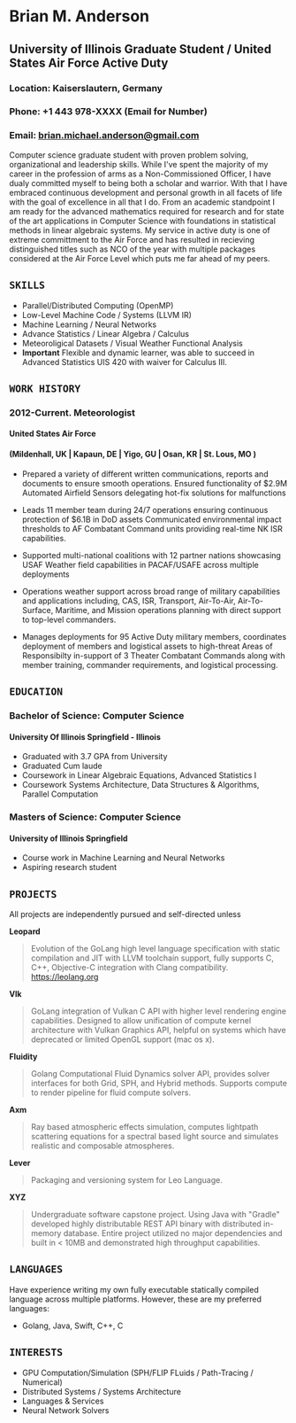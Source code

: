 # Brian M. Anderson
## University of Illinois Graduate Student / United States Air Force Active Duty

### Location: Kaiserslautern, Germany
### Phone: +1 443 978-XXXX (Email for Number)
### Email: brian.michael.anderson@gmail.com

Computer science graduate student with proven problem solving, organizational and leadership skills. While I've spent the majority of my career in the profession of arms as a Non-Commissioned Officer, I have dualy committed myself to being both a scholar and warrior. With that I have embraced continuous development and personal growth in all facets of life with the goal of excellence in all that I do. From an academic standpoint I am ready for the advanced mathematics required for research and for state of the art applications in Computer Science with foundations in statistical methods in linear algebraic systems. My service in active duty is one of extreme committment to the Air Force and has resulted in recieving distinguished titles such as NCO of the year with multiple packages considered at the Air Force Level which puts me far ahead of my peers. 

## `SKILLS`
 - Parallel/Distributed Computing (OpenMP)
 - Low-Level Machine Code / Systems (LLVM IR)
 - Machine Learning / Neural Networks
 - Advance Statistics / Linear Algebra / Calculus
 - Meteoroligical Datasets / Visual Weather Functional Analysis
 - **Important** Flexible and dynamic learner, was able to succeed in Advanced Statistics UIS 420 with waiver for Calculus III.

## ``WORK HISTORY``

### 2012-Current. Meteorologist
#### United States Air Force
#### (Mildenhall, UK | Kapaun, DE | Yigo, GU | Osan, KR | St. Lous, MO )

- Prepared a variety of different written communications, reports and documents to ensure smooth operations.
Ensured functionality of $2.9M Automated Airfield Sensors delegating hot-fix solutions for malfunctions

- Leads 11 member team during 24/7 operations ensuring continuous protection of $6.1B in DoD assets
Communicated environmental impact thresholds to AF Combatant Command units providing real-time NK ISR capabilities.

- Supported multi-national coalitions with 12 partner nations showcasing USAF Weather field capabilities in PACAF/USAFE across multiple deployments

- Operations weather support across broad range of military capabilities and applications including, CAS, ISR, Transport, Air-To-Air, Air-To-Surface, Maritime, and Mission operations planning with direct support to top-level commanders. 

- Manages deployments for 95 Active Duty military members, coordinates deployment of members and logistical assets to high-threat Areas of Responsibilty in-support of 3 Theater Combatant Commands along with member training, commander requirements, and logistical processing.

## ``EDUCATION``

### Bachelor of Science: Computer Science 
#### University Of Illinois Springfield - Illinois
- Graduated with 3.7 GPA from University 
- Graduated Cum laude 
- Coursework in Linear Algebraic Equations, Advanced Statistics I 
- Coursework Systems Architecture, Data Structures & Algorithms, Parallel Computation

### Masters of Science: Computer Science
#### University of Illinois Springfield
- Course work in Machine Learning and Neural Networks
- Aspiring research student

## ``PROJECTS``

All projects are independently pursued and self-directed unless

**Leopard**
> Evolution of the GoLang high level language specification with static compilation and JIT with LLVM toolchain support, fully supports C, C++, Objective-C integration with Clang compatibility. https://leolang.org

**Vlk**
> GoLang integration of Vulkan C API with higher level rendering engine capabilities. Designed to allow unification of compute kernel architecture with Vulkan Graphics API, helpful on systems which have deprecated or limited OpenGL support (mac os x).

**Fluidity**
> Golang Computational Fluid Dynamics solver API, provides solver interfaces for both Grid, SPH, and Hybrid methods. Supports compute to render pipeline for fluid compute solvers.

**Axm**
> Ray based atmospheric effects simulation, computes lightpath scattering equations for a spectral based light source and simulates realistic and composable atmospheres.

**Lever**
> Packaging and versioning system for Leo Language.

**XYZ**

> Undergraduate software capstone project. Using Java with "Gradle" developed highly distributable REST API binary with distributed in-memory database. Entire project utilized no major dependencies and built in < 10MB and demonstrated high throughput capabilities. 

## ``LANGUAGES``
Have experience writing my own fully executable statically compiled language across multiple platforms. However, these are my preferred languages:

- Golang, Java, Swift, C++, C

## ``INTERESTS``
- GPU Computation/Simulation (SPH/FLIP FLuids / Path-Tracing / Numerical)
- Distributed Systems / Systems Architecture
- Languages & Services
- Neural Network Solvers
